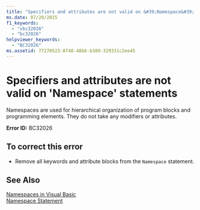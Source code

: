 ```yaml
---
title: "Specifiers and attributes are not valid on &#39;Namespace&#39; statements"
ms.date: 07/20/2015
f1_keywords: 
  - "vbc32026"
  - "bc32026"
helpviewer_keywords: 
  - "BC32026"
ms.assetid: 77270523-8f48-48b6-b389-329331c2ee45
---
```

# Specifiers and attributes are not valid on &#39;Namespace&#39; statements
Namespaces are used for hierarchical organization of program blocks and programming elements. They do not take any modifiers or attributes.  
  
 **Error ID:** BC32026  
  
## To correct this error  
  
- Remove all keywords and attribute blocks from the `Namespace` statement.  
  
## See Also  
 [Namespaces in Visual Basic](../../visual-basic/programming-guide/program-structure/namespaces.md)  
 [Namespace Statement](../../visual-basic/language-reference/statements/namespace-statement.md)  
   
 

